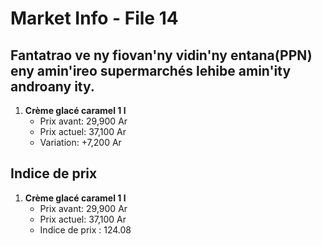 # Market Info - File 14

## Fantatrao ve ny fiovan'ny vidin'ny entana(PPN) eny amin'ireo supermarchés lehibe amin'ity androany ity.

1. **Crème glacé caramel 1 l**
   - Prix avant: 29,900 Ar
   - Prix actuel: 37,100 Ar
   - Variation: +7,200 Ar



## Indice de prix

1. **Crème glacé caramel 1 l**
   - Prix avant: 29,900 Ar
   - Prix actuel: 37,100 Ar
   - Indice de prix : 124.08


